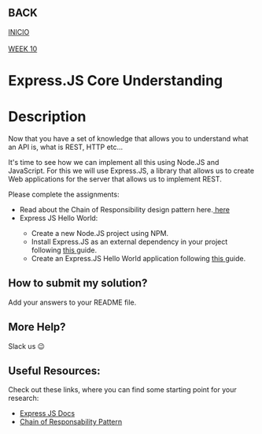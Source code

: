 ## BACK
<a href="https://github.com/Lesdith/core-code-from-scratch-readme"> INICIO </a> </br></br>
<a href="https://github.com/Lesdith/core-code-from-scratch-readme/blob/main/Weeks/Week%2010%20React-Node/Week%2010.md">WEEK 10</a>

# Express.JS Core Understanding

# Description

Now that you have a set of knowledge that allows you to understand what an API is, what is REST, HTTP etc...

It's time to see how we can implement all this using Node.JS and JavaScript. For this we will use Express.JS, a library that allows us to create Web applications for the server that allows us to implement REST.

Please complete the assignments:

  <ul>
  <li>Read about the Chain of Responsibility design pattern here.<a href="https://refactoring.guru/es/design-patterns/chain-of-responsibility"> here </a></li>
  <li>Express JS Hello World:</li>
    <ul>
    <li>Create a new Node.JS project using NPM.</li>
    <li>Install Express.JS as an external dependency in your project following <a href="https://expressjs.com/es/starter/installing.html"> this </a> guide.</li>
    <li>Create an Express.JS Hello World application following <a href="https://expressjs.com/es/starter/installing.html"> this  </a>guide.</li>
    </ul>
</ul>

## How to submit my solution?
Add your answers to your README file.

## More Help?
Slack us 😉

## Useful Resources:
Check out these links, where you can find some starting point for your research:
<ul>
<li><a href="https://www.redhat.com/es/topics/api/what-are-application-programming-interfaces"> Express JS Docs </a></li> 
<li><a href="https://refactoring.guru/es/design-patterns/chain-of-responsibility"> Chain of Responsability Pattern</a></li> 
</ul>
